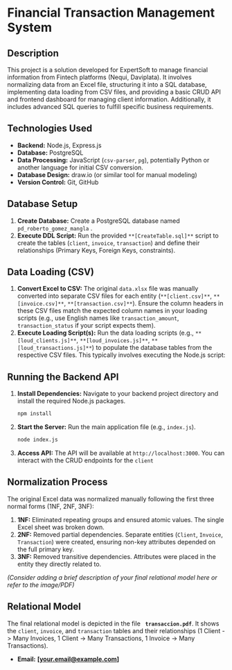 # Financial Transaction Management System

## Description

This project is a solution developed for ExpertSoft to manage financial information from Fintech platforms (Nequi, Daviplata). It involves normalizing data from an Excel file, structuring it into a SQL database, implementing data loading from CSV files, and providing a basic CRUD API and frontend dashboard for managing client information. Additionally, it includes advanced SQL queries to fulfill specific business requirements.

## Technologies Used

*   **Backend:** Node.js, Express.js
*   **Database:** PostgreSQL
*   **Data Processing:** JavaScript (`csv-parser`, `pg`), potentially Python or another language for initial CSV conversion.
*   **Database Design:** draw.io (or similar tool for manual modeling)
*   **Version Control:** Git, GitHub

## Database Setup

1.  **Create Database:** Create a PostgreSQL database named `pd_roberto_gomez_mangla` .
2.  **Execute DDL Script:** Run the provided `**[CreateTable.sql]**` script to create the tables (`client`, `invoice`, `transaction`) and define their relationships (Primary Keys, Foreign Keys, constraints).

## Data Loading (CSV)

1.  **Convert Excel to CSV:** The original `data.xlsx` file was manually converted into separate CSV files for each entity (`**[client.csv]**`, `**[invoice.csv]**`, `**[transaction.csv]**`). Ensure the column headers in these CSV files match the expected column names in your loading scripts (e.g., use English names like `transaction_amount`, `transaction_status` if your script expects them).
2.  **Execute Loading Script(s):** Run the data loading scripts (e.g., `**[loud_clients.js]**`, `**[loud_invoices.js]**`, `**[loud_transactions.js]**`) to populate the database tables from the respective CSV files. This typically involves executing the Node.js script:

## Running the Backend API

1.  **Install Dependencies:** Navigate to your backend project directory and install the required Node.js packages.

    ```bash
    npm install
    ```
2.  **Start the Server:** Run the main application file (e.g., `index.js`).

    ```bash
    node index.js
    ```
3.  **Access API:** The API will be available at `http://localhost:3000`. You can interact with the CRUD endpoints for the `client`

## Normalization Process

The original Excel data was normalized manually following the first three normal forms (1NF, 2NF, 3NF):
1.  **1NF:** Eliminated repeating groups and ensured atomic values. The single Excel sheet was broken down.
2.  **2NF:** Removed partial dependencies. Separate entities (`Client`, `Invoice`, `Transaction`) were created, ensuring non-key attributes depended on the full primary key.
3.  **3NF:** Removed transitive dependencies. Attributes were placed in the entity they directly related to.

*(Consider adding a brief description of your final relational model here or refer to the image/PDF)*

## Relational Model

The final relational model is depicted in the file **` transaccion.pdf`**. It shows the `client`, `invoice`, and `transaction` tables and their relationships (1 Client -> Many Invoices, 1 Client -> Many Transactions, 1 Invoice -> Many Transactions).

*   **Email:** **[your.email@example.com]**

